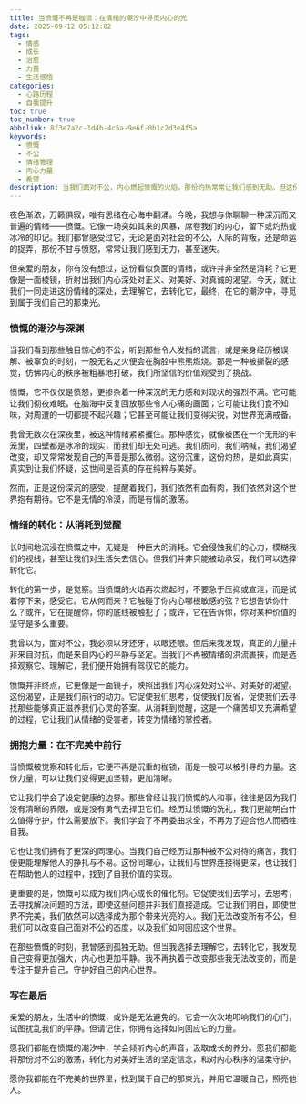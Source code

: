 ```yaml
---
title: 当愤慨不再是枷锁：在情绪的潮汐中寻觅内心的光
date: 2025-09-12 05:12:02
tags:
  - 情感
  - 成长
  - 治愈
  - 力量
  - 生活感悟
categories:
  - 心路历程
  - 自我提升
toc: true
toc_number: true
abbrlink: 8f3e7a2c-1d4b-4c5a-9e6f-0b1c2d3e4f5a
keywords:
  - 愤慨
  - 不公
  - 情绪管理
  - 内心力量
  - 希望
description: 当我们面对不公，内心燃起愤慨的火焰，那份灼热常常让我们感到无助。但这份强烈的情绪并非终点，它更像是一面镜子，映照出我们对公平与美好的深切渴望。本文将带你一同探索，如何从愤慨的深渊中汲取力量，将内心的波澜转化为前行的勇气，最终在不完美的世界里，找到属于自己的那束温暖光芒。
---
```


夜色渐浓，万籁俱寂，唯有思绪在心海中翻涌。今晚，我想与你聊聊一种深沉而又普遍的情绪——愤慨。它像一场突如其来的风暴，席卷我们的内心，留下或灼热或冰冷的印记。我们都曾感受过它，无论是面对社会的不公，人际的背叛，还是命运的捉弄，那份不甘与愤怒，常常让我们感到无力，甚至迷失。

但亲爱的朋友，你有没有想过，这份看似负面的情绪，或许并非全然是消耗？它更像是一面棱镜，折射出我们内心深处对正义、对美好、对真诚的渴望。今天，就让我们一同走进这份情绪的深处，去理解它，去转化它，最终，在它的潮汐中，寻觅到属于我们自己的那束光。

### 愤慨的潮汐与深渊

当我们看到那些触目惊心的不公，听到那些令人发指的谎言，或是亲身经历被误解、被辜负的时刻，一股无名之火便会在胸腔中熊熊燃烧。那是一种被撕裂的感觉，仿佛内心的秩序被粗暴地打破，我们所坚信的价值观受到了挑战。

愤慨，它不仅仅是愤怒，更掺杂着一种深沉的无力感和对现状的强烈不满。它可能让我们彻夜难眠，在脑海中反复回放那些令人心痛的画面；它可能让我们食不知味，对周遭的一切都提不起兴趣；它甚至可能让我们变得尖锐，对世界充满戒备。

我曾无数次在深夜里，被这种情绪紧紧攫住。那种感觉，就像被困在一个无形的牢笼里，四壁都是冰冷的现实，而我们却无处可逃。我们质问，我们呐喊，我们渴望改变，却又常常发现自己的声音是那么微弱。这份沉重，这份灼热，是如此真实，真实到让我们怀疑，这世间是否真的存在纯粹与美好。

然而，正是这份深沉的感受，提醒着我们，我们依然有血有肉，我们依然对这个世界抱有期待。它不是无情的冷漠，而是有情的激荡。

### 情绪的转化：从消耗到觉醒

长时间地沉浸在愤慨之中，无疑是一种巨大的消耗。它会侵蚀我们的心力，模糊我们的视线，甚至让我们对生活失去信心。但我们并非只能被动承受，我们可以选择转化它。

转化的第一步，是觉察。当愤慨的火焰再次燃起时，不要急于压抑或宣泄，而是试着停下来，感受它。它从何而来？它触碰了你内心哪根敏感的弦？它想告诉你什么？或许，它在提醒你，你的底线被触犯了；或许，它在告诉你，你对某种价值的坚守是多么重要。

我曾以为，面对不公，我必须以牙还牙，以眼还眼。但后来我发现，真正的力量并非来自对抗，而是来自内心的平静与坚定。当我们不再被情绪的洪流裹挟，而是选择观察它、理解它，我们便开始拥有驾驭它的能力。

愤慨并非终点，它更像是一面镜子，映照出我们内心深处对公平、对美好的渴望。这份渴望，正是我们前行的动力。它促使我们思考，促使我们反省，促使我们去寻找那些能够真正滋养我们心灵的答案。从消耗到觉醒，这是一个痛苦却又充满希望的过程，它让我们从情绪的受害者，转变为情绪的掌控者。

### 拥抱力量：在不完美中前行

当愤慨被觉察和转化后，它便不再是沉重的枷锁，而是一股可以被引导的力量。这份力量，可以让我们变得更加坚韧，更加清晰。

它让我们学会了设定健康的边界。那些曾经让我们愤慨的人和事，往往是因为我们没有清晰的界限，或是没有勇气去捍卫它们。经历过愤慨的洗礼，我们更能明白什么值得守护，什么需要放下。我们学会了不再委曲求全，不再为了迎合他人而牺牲自我。

它也让我们拥有了更深的同理心。当我们自己经历过那种被不公对待的痛苦，我们便更能理解他人的挣扎与不易。这份同理心，让我们与世界连接得更深，也让我们在帮助他人的过程中，找到了自我价值的实现。

更重要的是，愤慨可以成为我们内心成长的催化剂。它促使我们去学习，去思考，去寻找解决问题的方法，即使这些问题并非我们直接造成。它让我们明白，即使世界不完美，我们依然可以选择成为那个带来光亮的人。我们无法改变所有不公，但我们可以改变自己面对不公的态度，以及我们如何回应这个世界。

在那些愤慨的时刻，我曾感到孤独无助。但当我选择去理解它，去转化它，我发现自己变得更加强大，内心也更加平静。我不再执着于改变那些我无法改变的，而是专注于提升自己，守护好自己的内心世界。

### 写在最后

亲爱的朋友，生活中的愤慨，或许是无法避免的。它会一次次地叩响我们的心门，试图扰乱我们的平静。但请记住，你拥有选择如何回应它的力量。

愿我们都能在愤慨的潮汐中，学会倾听内心的声音，汲取成长的养分。愿我们都能将那份对不公的激荡，转化为对美好生活的坚定信念，和对内心秩序的温柔守护。

愿你我都能在不完美的世界里，找到属于自己的那束光，并用它温暖自己，照亮他人。